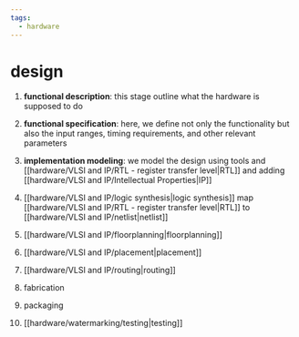 ```yaml
---
tags:
  - hardware
---
```


# design
1. **functional description**: this stage outline what the hardware is supposed to do
2. **functional specification**: here, we define not only the functionality but also the input ranges, timing requirements, and other relevant parameters


1. **implementation modeling**: we model the design using tools and [[hardware/VLSI and IP/RTL - register transfer level|RTL]] and adding [[hardware/VLSI and IP/Intellectual Properties|IP]]
2. [[hardware/VLSI and IP/logic synthesis|logic synthesis]] map [[hardware/VLSI and IP/RTL - register transfer level|RTL]] to [[hardware/VLSI and IP/netlist|netlist]]
3. [[hardware/VLSI and IP/floorplanning|floorplanning]]
4. [[hardware/VLSI and IP/placement|placement]]
5. [[hardware/VLSI and IP/routing|routing]]


1. fabrication
2. packaging
3. [[hardware/watermarking/testing|testing]]

